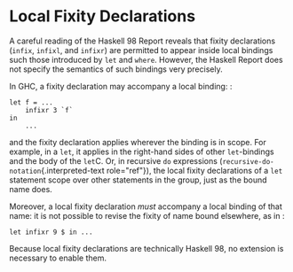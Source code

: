 Local Fixity Declarations
=========================

A careful reading of the Haskell 98 Report reveals that fixity
declarations (`infix`, `infixl`, and `infixr`) are permitted to appear
inside local bindings such those introduced by `let` and `where`.
However, the Haskell Report does not specify the semantics of such
bindings very precisely.

In GHC, a fixity declaration may accompany a local binding: :

    let f = ...
        infixr 3 `f`
    in
        ...

and the fixity declaration applies wherever the binding is in scope. For
example, in a `let`, it applies in the right-hand sides of other
`let`-bindings and the body of the `let`C. Or, in recursive `do`
expressions (`recursive-do-notation`{.interpreted-text role="ref"}), the
local fixity declarations of a `let` statement scope over other
statements in the group, just as the bound name does.

Moreover, a local fixity declaration *must* accompany a local binding of
that name: it is not possible to revise the fixity of name bound
elsewhere, as in :

    let infixr 9 $ in ...

Because local fixity declarations are technically Haskell 98, no
extension is necessary to enable them.
